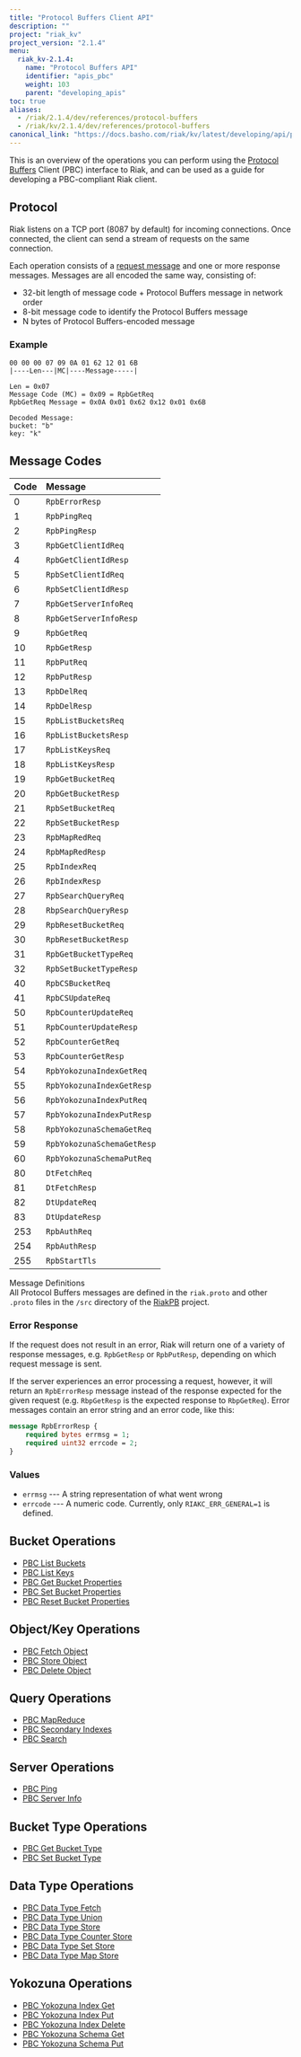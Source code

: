 ```yaml
---
title: "Protocol Buffers Client API"
description: ""
project: "riak_kv"
project_version: "2.1.4"
menu:
  riak_kv-2.1.4:
    name: "Protocol Buffers API"
    identifier: "apis_pbc"
    weight: 103
    parent: "developing_apis"
toc: true
aliases:
  - /riak/2.1.4/dev/references/protocol-buffers
  - /riak/kv/2.1.4/dev/references/protocol-buffers
canonical_link: "https://docs.basho.com/riak/kv/latest/developing/api/protocol-buffers"
---
```


This is an overview of the operations you can perform using the
[Protocol Buffers](https://code.google.com/p/protobuf/) Client (PBC)
interface to Riak, and can be used as a guide for developing a
PBC-compliant Riak client.

## Protocol

Riak listens on a TCP port (8087 by default) for incoming connections.
Once connected, the client can send a stream of requests on the same
connection.

Each operation consists of a [request message](https://developers.google.com/protocol-buffers/docs/encoding) and one or more response messages. Messages are all encoded the same way, consisting of:

* 32-bit length of message code + Protocol Buffers message in network
  order
* 8-bit message code to identify the Protocol Buffers message
* N bytes of Protocol Buffers-encoded message

### Example

```
00 00 00 07 09 0A 01 62 12 01 6B
|----Len---|MC|----Message-----|

Len = 0x07
Message Code (MC) = 0x09 = RpbGetReq
RpbGetReq Message = 0x0A 0x01 0x62 0x12 0x01 0x6B

Decoded Message:
bucket: "b"
key: "k"
```

## Message Codes

Code | Message |
:----|:--------|
0 | `RpbErrorResp` |
1 | `RpbPingReq` |
2 | `RpbPingResp` |
3 | `RpbGetClientIdReq` |
4 | `RpbGetClientIdResp` |
5 | `RpbSetClientIdReq` |
6 | `RpbSetClientIdResp` |
7 | `RpbGetServerInfoReq` |
8 | `RpbGetServerInfoResp` |
9 | `RpbGetReq` |
10 | `RpbGetResp` |
11 | `RpbPutReq` |
12 | `RpbPutResp` |
13 | `RpbDelReq` |
14 | `RpbDelResp` |
15 | `RpbListBucketsReq` |
16 | `RpbListBucketsResp` |
17 | `RpbListKeysReq` |
18 | `RpbListKeysResp` |
19 | `RpbGetBucketReq` |
20 | `RpbGetBucketResp` |
21 | `RpbSetBucketReq` |
22 | `RpbSetBucketResp` |
23 | `RpbMapRedReq` |
24 | `RpbMapRedResp` |
25 | `RpbIndexReq` |
26 | `RpbIndexResp` |
27 | `RpbSearchQueryReq` |
28 | `RbpSearchQueryResp` |
29 | `RpbResetBucketReq` |
30 | `RpbResetBucketResp` |
31 | `RpbGetBucketTypeReq` |
32 | `RpbSetBucketTypeResp` |
40 | `RpbCSBucketReq` |
41 | `RpbCSUpdateReq` |
50 | `RpbCounterUpdateReq` |
51 | `RpbCounterUpdateResp` |
52 | `RpbCounterGetReq` |
53 | `RpbCounterGetResp` |
54 | `RpbYokozunaIndexGetReq` |
55 | `RpbYokozunaIndexGetResp` |
56 | `RpbYokozunaIndexPutReq` |
57 | `RpbYokozunaIndexPutResp` |
58 | `RpbYokozunaSchemaGetReq` |
59 | `RpbYokozunaSchemaGetResp` |
60 | `RpbYokozunaSchemaPutReq` |
80 | `DtFetchReq` |
81 | `DtFetchResp` |
82 | `DtUpdateReq` |
83 | `DtUpdateResp` |
253 | `RpbAuthReq` |
254 | `RpbAuthResp` |
255 | `RpbStartTls` |

<div class="info">
<div class="title">Message Definitions</div>
All Protocol Buffers messages are defined in the <code>riak.proto</code>
and other <code>.proto</code> files in the <code>/src</code> directory
of the <a href="https://github.com/basho/riak_pb">RiakPB</a> project.
</div>

### Error Response

If the request does not result in an error, Riak will return one of a
variety of response messages, e.g. `RpbGetResp` or `RpbPutResp`,
depending on which request message is sent.

If the server experiences an error processing a request, however, it
will return an `RpbErrorResp` message instead of the response expected
for the given request (e.g. `RbpGetResp` is the expected response to
`RbpGetReq`). Error messages contain an error string and an error code,
like this:

```protobuf
message RpbErrorResp {
    required bytes errmsg = 1;
    required uint32 errcode = 2;
}
```

### Values

* `errmsg` --- A string representation of what went wrong
* `errcode` --- A numeric code. Currently, only `RIAKC_ERR_GENERAL=1`
  is defined.

## Bucket Operations

* [PBC List Buckets](/riak/kv/2.1.4/developing/api/protocol-buffers/list-buckets)
* [PBC List Keys](/riak/kv/2.1.4/developing/api/protocol-buffers/list-keys)
* [PBC Get Bucket Properties](/riak/kv/2.1.4/developing/api/protocol-buffers/get-bucket-props)
* [PBC Set Bucket Properties](/riak/kv/2.1.4/developing/api/protocol-buffers/set-bucket-props)
* [PBC Reset Bucket Properties](/riak/kv/2.1.4/developing/api/protocol-buffers/reset-bucket-props)

## Object/Key Operations

* [PBC Fetch Object](/riak/kv/2.1.4/developing/api/protocol-buffers/fetch-object)
* [PBC Store Object](/riak/kv/2.1.4/developing/api/protocol-buffers/store-object)
* [PBC Delete Object](/riak/kv/2.1.4/developing/api/protocol-buffers/delete-object)

## Query Operations

* [PBC MapReduce](/riak/kv/2.1.4/developing/api/protocol-buffers/mapreduce)
* [PBC Secondary Indexes](/riak/kv/2.1.4/developing/api/protocol-buffers/secondary-indexes)
* [PBC Search](/riak/kv/2.1.4/developing/api/protocol-buffers/search)

## Server Operations

* [PBC Ping](/riak/kv/2.1.4/developing/api/protocol-buffers/ping)
* [PBC Server Info](/riak/kv/2.1.4/developing/api/protocol-buffers/server-info)

## Bucket Type Operations

* [PBC Get Bucket Type](/riak/kv/2.1.4/developing/api/protocol-buffers/get-bucket-type)
* [PBC Set Bucket Type](/riak/kv/2.1.4/developing/api/protocol-buffers/set-bucket-type)

## Data Type Operations

* [PBC Data Type Fetch](/riak/kv/2.1.4/developing/api/protocol-buffers/dt-fetch)
* [PBC Data Type Union](/riak/kv/2.1.4/developing/api/protocol-buffers/dt-union)
* [PBC Data Type Store](/riak/kv/2.1.4/developing/api/protocol-buffers/dt-store)
* [PBC Data Type Counter Store](/riak/kv/2.1.4/developing/api/protocol-buffers/dt-counter-store)
* [PBC Data Type Set Store](/riak/kv/2.1.4/developing/api/protocol-buffers/dt-set-store)
* [PBC Data Type Map Store](/riak/kv/2.1.4/developing/api/protocol-buffers/dt-map-store)

## Yokozuna Operations

* [PBC Yokozuna Index Get](/riak/kv/2.1.4/developing/api/protocol-buffers/yz-index-get)
* [PBC Yokozuna Index Put](/riak/kv/2.1.4/developing/api/protocol-buffers/yz-index-put)
* [PBC Yokozuna Index Delete](/riak/kv/2.1.4/developing/api/protocol-buffers/yz-index-delete)
* [PBC Yokozuna Schema Get](/riak/kv/2.1.4/developing/api/protocol-buffers/yz-schema-get)
* [PBC Yokozuna Schema Put](/riak/kv/2.1.4/developing/api/protocol-buffers/yz-schema-put)
